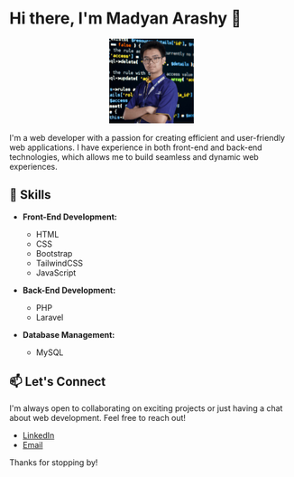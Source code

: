 # Hi there, I'm Madyan Arashy 👋

<p align="center">
  <img src="Self-Portrait.png" alt="Madyan Arashy" width="150px">
</p>

I'm a web developer with a passion for creating efficient and user-friendly web applications. I have experience in both front-end and back-end technologies, which allows me to build seamless and dynamic web experiences. 

## 💼 Skills

- **Front-End Development:** 
  - HTML
  - CSS
  - Bootstrap
  - TailwindCSS
  - JavaScript

- **Back-End Development:** 
  - PHP
  - Laravel

- **Database Management:** 
  - MySQL

## 📫 Let's Connect

I'm always open to collaborating on exciting projects or just having a chat about web development. Feel free to reach out!

- [LinkedIn](#)
- [Email](mailto:madyan.arashy5@smk.belajar.id)

Thanks for stopping by!
